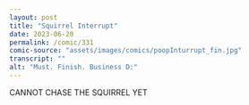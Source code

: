 ```yaml
---
layout: post
title: "Squirrel Interrupt"
date: 2023-06-20
permalink: /comic/331
comic-source: "assets/images/comics/poopInturrupt_fin.jpg"
transcript: ""
alt: "Must. Finish. Business D:"
---
```

CANNOT CHASE THE SQUIRREL YET

